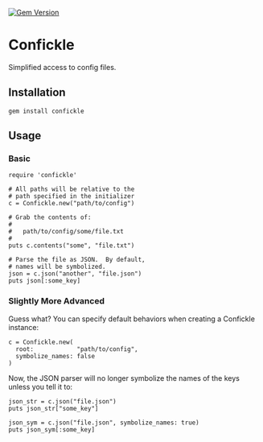 [![Gem Version](https://badge.fury.io/rb/confickle.svg)](http://badge.fury.io/rb/confickle)

# Confickle #

Simplified access to config files.

## Installation ##

    gem install confickle

## Usage ##

### Basic ###

    require 'confickle'

    # All paths will be relative to the
    # path specified in the initializer
    c = Confickle.new("path/to/config")

    # Grab the contents of:
    #
    #   path/to/config/some/file.txt
    #
    puts c.contents("some", "file.txt")

    # Parse the file as JSON.  By default,
    # names will be symbolized.
    json = c.json("another", "file.json")
    puts json[:some_key]


### Slightly More Advanced ###

Guess what?  You can specify default behaviors when creating a Confickle instance:

    c = Confickle.new(
      root:            "path/to/config",
      symbolize_names: false
    )

Now, the JSON parser will no longer symbolize the names of the keys unless you tell it to:

    json_str = c.json("file.json")
    puts json_str["some_key"]

    json_sym = c.json("file.json", symbolize_names: true)
    puts json_sym[:some_key]
